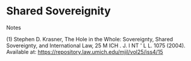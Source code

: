 # Shared Sovereignity








Notes

(1) Stephen D. Krasner, The Hole in the Whole: Sovereignty, Shared Sovereignty, and International Law, 25
M ICH . J. I NT ' L L. 1075 (2004).
Available at: https://repository.law.umich.edu/mjil/vol25/iss4/15
